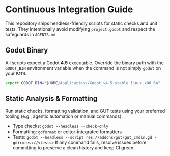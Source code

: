 # Continuous Integration Guide

This repository ships headless-friendly scripts for static checks and unit tests. They intentionally avoid modifying `project.godot` and respect the safeguards in `AGENTS.md`.

## Godot Binary

All scripts expect a Godot **4.5** executable. Override the binary path with the `GODOT_BIN` environment variable when the command is not simply `godot` on your `PATH`.

```bash
export GODOT_BIN="$HOME/Applications/Godot_v4.5-stable_linux.x86_64"
```

## Static Analysis & Formatting

Run static checks, formatting validation, and GUT tests using your preferred tooling (e.g., agentic automation or manual commands).

- Type checks: `godot --headless --check-only`
- Formatting: `gdformat` or editor-integrated formatters
- Tests: `godot --headless --script res://addons/gut/gut_cmdln.gd -gdir=res://<tests>`
If any command fails, resolve issues before committing to preserve a clean history and keep CI green.
